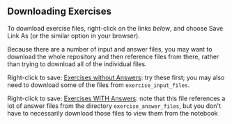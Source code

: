 ## Downloading Exercises

To download exercise files, right-click on the links *below*, and choose Save Link As (or the similar option in your browser). 

Because there are a number of input and answer files, you may want to download the whole repository and then reference files from there, rather than trying to download all of the individual files.

Right-click to save: [Exercises without Answers](https://raw.githubusercontent.com/nuitrcs/pythonworkshops/master/intropython/Part_3/Python3-Exercises-only.ipynb): try these first; you may also need to download some of the files from `exercise_input_files`.   

Right-click to save: [Exercises WITH Answers](https://raw.githubusercontent.com/nuitrcs/pythonworkshops/master/intropython/Part_3/Python3.ipynb): note that this file references a lot of answer files from the directory `exercise_answer_files`, but you don't have to necessarily download those files to view them from the notebook
